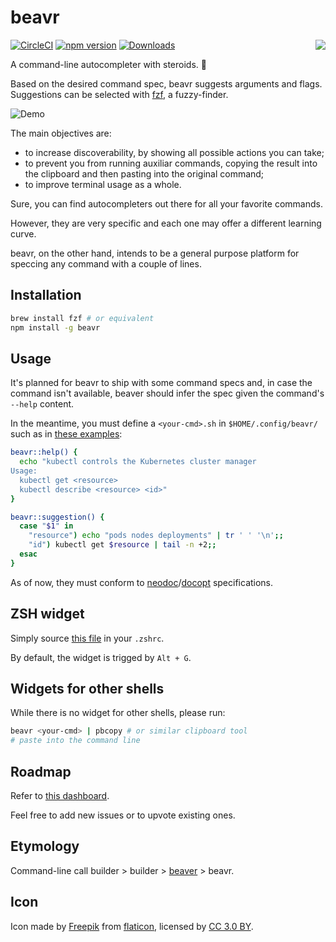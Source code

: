 # beavr

<img src="https://user-images.githubusercontent.com/3226564/56245772-95f85c80-6076-11e9-9f86-054231221e1f.png" align="right" />

[![CircleCI](https://circleci.com/gh/denisidoro/beavr.svg?style=svg)](https://circleci.com/gh/denisidoro/beavr)
[![npm version](https://badge.fury.io/js/beavr.svg)](https://badge.fury.io/js/beavr) 
[![Downloads](https://img.shields.io/npm/dt/beavr.svg)](https://img.shields.io/npm/dt/beavr.svg)

A command-line autocompleter with steroids. :muscle:

Based on the desired command spec, beavr suggests arguments and flags. Suggestions can be selected with [fzf](https://github.com/junegunn/fzf), a fuzzy-finder.

![Demo](https://user-images.githubusercontent.com/3226564/56243794-d6091080-6071-11e9-8940-9b4c79e66a4e.gif)

The main objectives are:
- to increase discoverability, by showing all possible actions you can take;
- to prevent you from running auxiliar commands, copying the result into the clipboard and then pasting into the original command;
- to improve terminal usage as a whole.

Sure, you can find autocompleters out there for all your favorite commands.

However, they are very specific and each one may offer a different learning curve.

beavr, on the other hand, intends to be a general purpose platform for speccing any command with a couple of lines. 


## Installation

```bash
brew install fzf # or equivalent
npm install -g beavr
```


## Usage

It's planned for beavr to ship with some command specs and, in case the command isn't available, beaver should infer the spec given the command's `--help` content. 

In the meantime, you must define a `<your-cmd>.sh` in `$HOME/.config/beavr/` such as in [these examples](https://github.com/denisidoro/beavr/tree/master/specs):

```bash
beavr::help() {
  echo "kubectl controls the Kubernetes cluster manager
Usage:
  kubectl get <resource>
  kubectl describe <resource> <id>"
}

beavr::suggestion() {
  case "$1" in 
    "resource") echo "pods nodes deployments" | tr ' ' '\n';;
    "id") kubectl get $resource | tail -n +2;;
  esac
}
```

As of now, they must conform to [neodoc](https://github.com/felixSchl/neodoc)/[docopt](http://docopt.org/) specifications.


## ZSH widget

Simply source [this file](https://github.com/denisidoro/beavr/blob/master/shell/widget.zsh) in your `.zshrc`.

By default, the widget is trigged by `Alt + G`.


## Widgets for other shells

While there is no widget for other shells, please run:
```bash
beavr <your-cmd> | pbcopy # or similar clipboard tool
# paste into the command line
```


## Roadmap

Refer to [this dashboard](https://github.com/denisidoro/beavr/projects/1).

Feel free to add new issues or to upvote existing ones.


## Etymology

Command-line call builder > builder > [beaver](https://en.wikipedia.org/wiki/Beaver) > beavr.


## Icon

Icon made by [Freepik](https://www.freepik.com) from [flaticon](https://www.flaticon.com), licensed by [CC 3.0 BY](http://creativecommons.org/licenses/by/3.0/).
